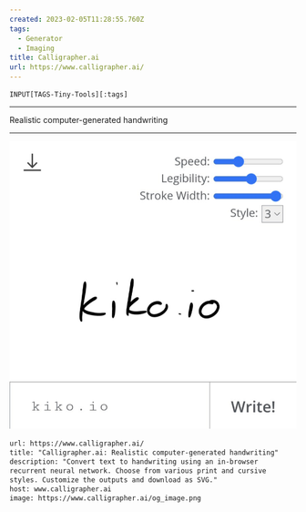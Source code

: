 ```yaml
---
created: 2023-02-05T11:28:55.760Z
tags: 
  - Generator
  - Imaging
title: Calligrapher.ai
url: https://www.calligrapher.ai/
---
```

```meta-bind
INPUT[TAGS-Tiny-Tools][:tags]
```

___
Realistic computer-generated handwriting
___

![](_attachments/calligrapher-ai.jpg)

```cardlink
url: https://www.calligrapher.ai/
title: "Calligrapher.ai: Realistic computer-generated handwriting"
description: "Convert text to handwriting using an in-browser recurrent neural network. Choose from various print and cursive styles. Customize the outputs and download as SVG."
host: www.calligrapher.ai
image: https://www.calligrapher.ai/og_image.png
```
